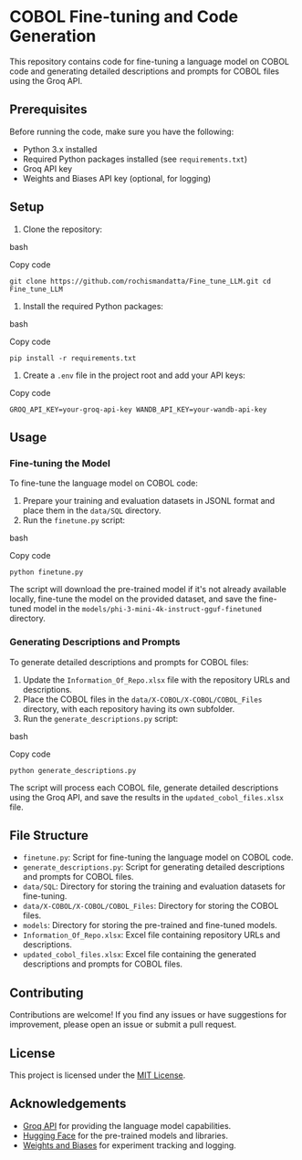 COBOL Fine-tuning and Code Generation
=====================================

This repository contains code for fine-tuning a language model on COBOL code and generating detailed descriptions and prompts for COBOL files using the Groq API.

Prerequisites
-------------

Before running the code, make sure you have the following:

-   Python 3.x installed
-   Required Python packages installed (see `requirements.txt`)
-   Groq API key
-   Weights and Biases API key (optional, for logging)

Setup
-----

1.  Clone the repository:

bash

Copy code

`git clone https://github.com/rochismandatta/Fine_tune_LLM.git
cd Fine_tune_LLM`

1.  Install the required Python packages:

bash

Copy code

`pip install -r requirements.txt`

1.  Create a `.env` file in the project root and add your API keys:

Copy code

`GROQ_API_KEY=your-groq-api-key
WANDB_API_KEY=your-wandb-api-key`

Usage
-----

### Fine-tuning the Model

To fine-tune the language model on COBOL code:

1.  Prepare your training and evaluation datasets in JSONL format and place them in the `data/SQL` directory.
2.  Run the `finetune.py` script:

bash

Copy code

`python finetune.py`

The script will download the pre-trained model if it's not already available locally, fine-tune the model on the provided dataset, and save the fine-tuned model in the `models/phi-3-mini-4k-instruct-gguf-finetuned` directory.

### Generating Descriptions and Prompts

To generate detailed descriptions and prompts for COBOL files:

1.  Update the `Information_Of_Repo.xlsx` file with the repository URLs and descriptions.
2.  Place the COBOL files in the `data/X-COBOL/X-COBOL/COBOL_Files` directory, with each repository having its own subfolder.
3.  Run the `generate_descriptions.py` script:

bash

Copy code

`python generate_descriptions.py`

The script will process each COBOL file, generate detailed descriptions using the Groq API, and save the results in the `updated_cobol_files.xlsx` file.

File Structure
--------------

-   `finetune.py`: Script for fine-tuning the language model on COBOL code.
-   `generate_descriptions.py`: Script for generating detailed descriptions and prompts for COBOL files.
-   `data/SQL`: Directory for storing the training and evaluation datasets for fine-tuning.
-   `data/X-COBOL/X-COBOL/COBOL_Files`: Directory for storing the COBOL files.
-   `models`: Directory for storing the pre-trained and fine-tuned models.
-   `Information_Of_Repo.xlsx`: Excel file containing repository URLs and descriptions.
-   `updated_cobol_files.xlsx`: Excel file containing the generated descriptions and prompts for COBOL files.

Contributing
------------

Contributions are welcome! If you find any issues or have suggestions for improvement, please open an issue or submit a pull request.

License
-------

This project is licensed under the [MIT License](LICENSE).

Acknowledgements
----------------

-   [Groq API](https://www.groq.com/) for providing the language model capabilities.
-   [Hugging Face](https://huggingface.co/) for the pre-trained models and libraries.
-   [Weights and Biases](https://wandb.ai/) for experiment tracking and logging.
